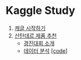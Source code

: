 # Kaggle Study

1. [캐글 시작하기](https://blog.naver.com/jaeyoon_95/222269993280)   
2. [산탄데르 제품 추천](https://www.kaggle.com/c/santander-product-recommendation)   
	- [경진대회 소개](https://blog.naver.com/jaeyoon_95/222392738594)
	- [데이터 분석](https://blog.naver.com/jaeyoon_95/222395438541) [[code]](https://github.com/jaeyun95/kaggle_study/blob/master/Santander/data_analysis.ipynb)

 

